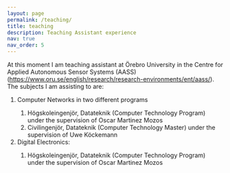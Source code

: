 ```yaml
---
layout: page
permalink: /teaching/
title: teaching
description: Teaching Assistant experience
nav: true
nav_order: 5
---
```


At this moment I am teaching assistant at Örebro University in the Centre for Applied Autonomous Sensor Systems (AASS) (https://www.oru.se/english/research/research-environments/ent/aass/). The subjects I am assisting to are:

 <ol>
  <li>Computer Networks in two different programs</li>
    <ol>
      <li>Högskoleingenjör, Datateknik (Computer Technology Program) under the supervision of Oscar Martinez Mozos</li>
      <li>Civilingenjör, Datateknik (Computer Technology Master) under the supervision of Uwe Köckemann</li>
    </ol>
  <li>Digital Electronics:</li>
      <ol>
      <li>Högskoleingenjör, Datateknik (Computer Technology Program) under the supervision of Oscar Martinez Mozos</li>
    </ol>
